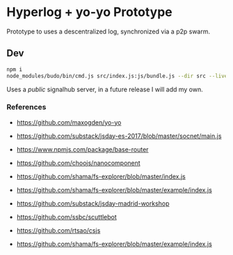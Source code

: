 # Hyperlog + yo-yo Prototype

Prototype to uses a descentralized log, synchronized via a p2p swarm.

## Dev

```sh
npm i
node_modules/budo/bin/cmd.js src/index.js:js/bundle.js --dir src --live -- -t babelify
```

Uses a _public_ signalhub server, in a future release I will add my own.

### References

- https://github.com/maxogden/yo-yo
- https://github.com/substack/jsday-es-2017/blob/master/socnet/main.js
- https://www.npmjs.com/package/base-router

- https://github.com/choojs/nanocomponent
- https://github.com/shama/fs-explorer/blob/master/index.js
- https://github.com/shama/fs-explorer/blob/master/example/index.js

- https://github.com/substack/jsday-madrid-workshop
- https://github.com/ssbc/scuttlebot
- https://github.com/rtsao/csjs
- https://github.com/shama/fs-explorer/blob/master/example/index.js
